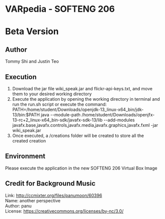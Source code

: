 # VARpedia - SOFTENG 206
# Beta Version

## Author
Tommy Shi and Justin Teo

## Execution
1. Download the jar file wiki_speak.jar and flickr-api-keys.txt, and move them to your desired working directory
2. Execute the application by opening the working directory in terminal and run the run.sh script or execute the command: PATH=/home/student/Downloads/openjdk-13_linux-x64_bin/jdk-13/bin:$PATH
java --module-path /home/student/Downloads/openjfx-13-rc+2_linux-x64_bin-sdk/javafx-sdk-13/lib --add-modules javafx.base,javafx.controls,javafx.media,javafx.graphics,javafx.fxml -jar wiki_speak.jar
3. Once executed, a /creations folder will be created to store all the created creation

## Environment
Please execute the application in the new SOFTENG 206 Virtual Box Image

## Credit for Background Music
Link: http://ccmixter.org/files/panumoon/60396 \
Name: another perspective \
Author: panu \
License: https://creativecommons.org/licenses/by-nc/3.0/
